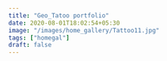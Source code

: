 ```yaml
---
title: "Geo_Tatoo portfolio"
date: 2020-08-01T18:02:54+05:30
image: "/images/home_gallery/Tattoo11.jpg"
tags: ["homegal"]
draft: false
---
```

